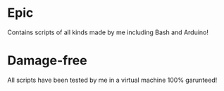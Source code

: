 # Epic
Contains scripts of all kinds made by me including Bash and Arduino!

# Damage-free
All scripts have been tested by me in a virtual machine 100% garunteed!
